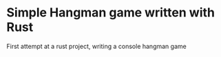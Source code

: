 <h1>Simple Hangman game written with Rust</h1>

<p>First attempt at a rust project, writing a console hangman game</p>
